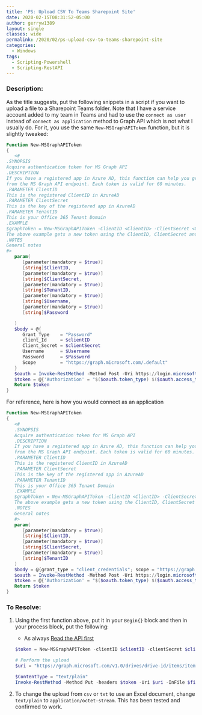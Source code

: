 ```yaml
---
title: 'PS: Upload CSV To Teams Sharepoint Site'
date: 2020-02-15T08:31:52-05:00
author: gerryw1389
layout: single
classes: wide
permalink: /2020/02/ps-upload-csv-to-teams-sharepoint-site
categories:
  - Windows
tags:
  - Scripting-Powershell
  - Scripting-RestAPI
---
```

<!--more-->

### Description:

As the title suggests, put the following snippets in a script if you want to upload a file to a Sharepoint Teams folder. Note that I have a service account added to my team in Teams and had to use the `connect as user` instead of `connect as application` method to Graph API which is not what I usually do. For it, you use the same `New-MSGraphAPIToken` function, but it is slightly tweaked:

   ```powershell
   Function New-MSGraphAPIToken
   {
      <#
   .SYNOPSIS
   Acquire authentication token for MS Graph API
   .DESCRIPTION
   If you have a registered app in Azure AD, this function can help you get the authentication token
   from the MS Graph API endpoint. Each token is valid for 60 minutes.
   .PARAMETER ClientID
   This is the registered ClientID in AzureAD
   .PARAMETER ClientSecret
   This is the key of the registered app in AzureAD
   .PARAMETER TenantID
   This is your Office 365 Tenant Domain
   .EXAMPLE
   $graphToken = New-MSGraphAPIToken -ClientID <ClientID> -ClientSecret <ClientSecret> -TenantID <TenantID>
   The above example gets a new token using the ClientID, ClientSecret and TenantID combination
   .NOTES
   General notes
   #>
      param(
         [parameter(mandatory = $true)]
         [string]$ClientID,
         [parameter(mandatory = $true)]
         [string]$ClientSecret,
         [parameter(mandatory = $true)]
         [string]$TenantID,
         [parameter(mandatory = $true)]
         [string]$Username,
         [parameter(mandatory = $true)]
         [string]$Password

      )
      $body = @{
         Grant_Type    = "Password"
         client_Id     = $clientID
         Client_Secret = $clientSecret
         Username      = $Username
         Password      = $Password
         Scope         = "https://graph.microsoft.com/.default"
      }
      $oauth = Invoke-RestMethod -Method Post -Uri https://login.microsoftonline.com/$TenantID/oauth2/v2.0/token -Body $body
      $token = @{'Authorization' = "$($oauth.token_type) $($oauth.access_token)" }    
      Return $token
   }
   ```

For reference, here is how you would connect as an application

   ```powershell
   Function New-MSGraphAPIToken
   {
      <#
      .SYNOPSIS
      Acquire authentication token for MS Graph API
      .DESCRIPTION
      If you have a registered app in Azure AD, this function can help you get the authentication token
      from the MS Graph API endpoint. Each token is valid for 60 minutes.
      .PARAMETER ClientID
      This is the registered ClientID in AzureAD
      .PARAMETER ClientSecret
      This is the key of the registered app in AzureAD
      .PARAMETER TenantID
      This is your Office 365 Tenant Domain
      .EXAMPLE
      $graphToken = New-MSGraphAPIToken -ClientID <ClientID> -ClientSecret <ClientSecret> -TenantID <TenantID>
      The above example gets a new token using the ClientID, ClientSecret and TenantID combination
      .NOTES
      General notes
      #>
      param(
         [parameter(mandatory = $true)]
         [string]$ClientID,
         [parameter(mandatory = $true)]
         [string]$ClientSecret,
         [parameter(mandatory = $true)]
         [string]$TenantID
      )
      $body = @{grant_type = "client_credentials"; scope = "https://graph.microsoft.com/.default"; client_id = $ClientID; client_secret = $ClientSecret }
      $oauth = Invoke-RestMethod -Method Post -Uri https://login.microsoftonline.com/$TenantID/oauth2/v2.0/token -Body $body
      $token = @{'Authorization' = "$($oauth.token_type) $($oauth.access_token)" }    
      Return $token
   }
   ```


### To Resolve:

1. Using the first function above, put it in your `Begin{}` block and then in your process block, put the following:

   - As always [Read the API first](https://docs.microsoft.com/en-us/graph/api/driveitem-put-content?view=graph-rest-1.0&tabs=http)

   ```powershell
   $token = New-MSGraphAPIToken -clientID $clientID -clientSecret $clientSecret -tenantID $tenantID -Username "myUser@domain.com" -Password $password

   # Perform the upload
   $uri = "https://graph.microsoft.com/v1.0/drives/drive-id/items/item-id:/phoneNumbers.csv:/content" 

   $ContentType = "text/plain"
   Invoke-RestMethod -Method Put -headers $token -Uri $uri -InFile $file -ContentType $ContentType
   ```

2. To change the upload from `csv` or `txt` to use an Excel document, change `text/plain` to `application/octet-stream`. This has been tested and confirmed to work.

